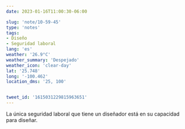 ```yaml
---
date: 2023-01-16T11:00:30-06:00

slug: 'note/10-59-45'
type: 'notes'
tags:
- Diseño
- Seguridad laboral
lang: 'es'
weather: '26.9°C'
weather_summary: 'Despejado'
weather_icon: 'clear-day'
lat: '25.748'
long: '-100.462'
location_dms: '25, 100'


tweet_id: '1615031229815963651'
---
```

La única seguridad laboral que tiene un diseñador está en su capacidad para diseñar.